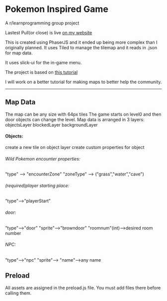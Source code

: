 # Pokemon Inspired Game
A r/learnprogramming group project

Lastest Pull(or close) is live [on my website](http://boxerbomb.com/reddit/)

This is created using PhaserJS and it ended up being more complex than I originally planned.
It uses Tiled to manage the tilemap and it reads in .json for map data.

It uses slick-ui for the in-game menu.

The project is based on [this tutorial](https://gamedevacademy.org/html5-phaser-tutorial-top-down-games-with-tiled)

I will work on a better tutorial for making maps to better help the community.

----------------------------------------------------------------------
## Map Data
The map can be any size with 64px tiles
The game starts on level0 and then door objects can change the level.
Map data is arranged in 3 layers:
objectsLayer
blockedLayer
backgroundLayer

#### Objects:
create a new tile on object layer
create custom properties for object

###### Wild Pokemon encounter properties: 
"type" --> "encounterZone"
"zoneType" --> ("grass","water","cave")

###### (required)player starting place:
"type"-->"playerStart"

###### door:
"type"-->"door"
"sprite"-->"browndoor"
"roomnum"(int)-->desired room number

###### NPC:
"type"-->"npc"
"sprite"--><imagename>
"name"-->any name

## Preload
All assets are assigned in the preload.js file. You must add files there before calling them.
